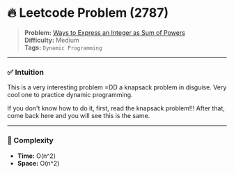 # 🔥 Leetcode Problem (2787)

> **Problem:** [Ways to Express an Integer as Sum of Powers](https://leetcode.com/problems/ways-to-express-an-integer-as-sum-of-powers/)<br />
> **Difficulty:** Medium<br/>
> **Tags:** `Dynamic Programming`

---

### ✅ Intuition

This is a very interesting problem =DD a knapsack problem in disguise. Very cool one to practice dynamic programming.

If you don't know how to do it, first, read the knapsack problem!!! After that, come back here and you will see this is the same.

---

### 🧪 Complexity

- **Time:** O(n^2)
- **Space:** O(n^2)